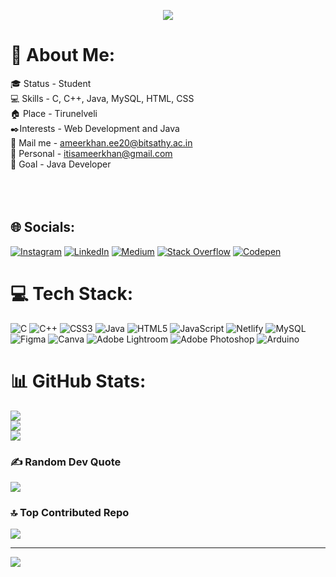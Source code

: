 <p align="center">
  <img src="https://readme-typing-svg.herokuapp.com?font=Time+New+Roman&color=cyan&size=25&center=true&vCenter=true&width=600&height=100&lines=Assalamu+Alaikum+Warahmatullah..&hearts;++;Self-taught+Front-End+Developer,;Computer+Science+Student,;CTF+Newbie,;Active+Learner/Researcher,;Love+to+learn+new+stuffs..<3">
</p>



# 💫 About Me:
🎓 Status    -  Student<br>💻 Skills       -  C, C++, Java, MySQL, HTML, CSS<br>🏠 Place      -  Tirunelveli<br>✒️Interests - Web Development and Java<br>📩 Mail me      - ameerkhan.ee20@bitsathy.ac.in <br>📩 Personal     - itisameerkhan@gmail.com <br>🥅 Goal       - Java Developer <br><br><br><br>


## 🌐 Socials:
[![Instagram](https://img.shields.io/badge/Instagram-%23E4405F.svg?logo=Instagram&logoColor=white)](https://instagram.com/https://www.instagram.com/khaan.ax/) [![LinkedIn](https://img.shields.io/badge/LinkedIn-%230077B5.svg?logo=linkedin&logoColor=white)](https://linkedin.com/in/https://www.linkedin.com/in/ameer-khan-b-3784b8216/) [![Medium](https://img.shields.io/badge/Medium-12100E?logo=medium&logoColor=white)](https://medium.com/@https://medium.com/@itisameerkhan) [![Stack Overflow](https://img.shields.io/badge/-Stackoverflow-FE7A16?logo=stack-overflow&logoColor=white)](https://stackoverflow.com/users/16349326) [![Codepen](https://img.shields.io/badge/Codepen-000000?style=for-the-badge&logo=codepen&logoColor=white)](https://codepen.io/https://codepen.io/ameerkhan123ak) 

# 💻 Tech Stack:
![C](https://img.shields.io/badge/c-%2300599C.svg?style=for-the-badge&logo=c&logoColor=white) ![C++](https://img.shields.io/badge/c++-%2300599C.svg?style=for-the-badge&logo=c%2B%2B&logoColor=white) ![CSS3](https://img.shields.io/badge/css3-%231572B6.svg?style=for-the-badge&logo=css3&logoColor=white) ![Java](https://img.shields.io/badge/java-%23ED8B00.svg?style=for-the-badge&logo=java&logoColor=white) ![HTML5](https://img.shields.io/badge/html5-%23E34F26.svg?style=for-the-badge&logo=html5&logoColor=white) ![JavaScript](https://img.shields.io/badge/javascript-%23323330.svg?style=for-the-badge&logo=javascript&logoColor=%23F7DF1E) ![Netlify](https://img.shields.io/badge/netlify-%23000000.svg?style=for-the-badge&logo=netlify&logoColor=#00C7B7)        ![MySQL](https://img.shields.io/badge/mysql-%2300f.svg?style=for-the-badge&logo=mysql&logoColor=white) 	![Figma](https://img.shields.io/badge/figma-%23F24E1E.svg?style=for-the-badge&logo=figma&logoColor=white) ![Canva](https://img.shields.io/badge/Canva-%2300C4CC.svg?style=for-the-badge&logo=Canva&logoColor=white) ![Adobe Lightroom](https://img.shields.io/badge/Adobe%20Lightroom-31A8FF.svg?style=for-the-badge&logo=Adobe%20Lightroom&logoColor=white) ![Adobe Photoshop](https://img.shields.io/badge/adobephotoshop-%2331A8FF.svg?style=for-the-badge&logo=adobephotoshop&logoColor=white) ![Arduino](https://img.shields.io/badge/-Arduino-00979D?style=for-the-badge&logo=Arduino&logoColor=white)
# 📊 GitHub Stats:
![](https://github-readme-stats.vercel.app/api?username=ameerkhan123ak&theme=dark&hide_border=false&include_all_commits=false&count_private=false)<br/>
![](https://github-readme-streak-stats.herokuapp.com/?user=ameerkhan123ak&theme=dark&hide_border=false)<br/>
![](https://github-readme-stats.vercel.app/api/top-langs/?username=ameerkhan123ak&theme=dark&hide_border=false&include_all_commits=false&count_private=false&layout=compact)

### ✍️ Random Dev Quote
![](https://quotes-github-readme.vercel.app/api?type=horizontal&theme=tokyonight)

### 🔝 Top Contributed Repo
![](https://github-contributor-stats.vercel.app/api?username=ameerkhan123ak&limit=5&theme=darkhub&combine_all_yearly_contributions=true)

---
[![](https://visitcount.itsvg.in/api?id=ameerkhan123ak&icon=0&color=3)](https://visitcount.itsvg.in)

<!-- Proudly created with GPRM ( https://gprm.itsvg.in ) --> 
